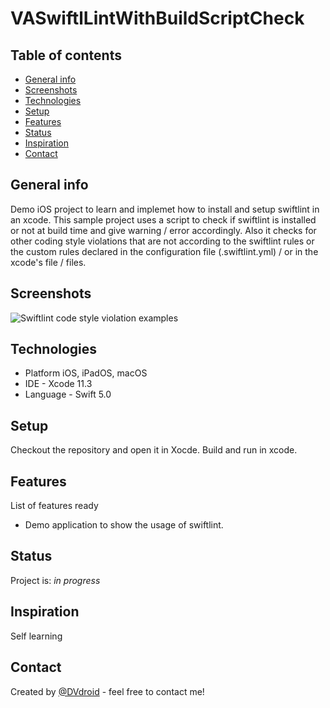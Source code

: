 # VASwiftlLintWithBuildScriptCheck

## Table of contents
* [General info](#general-info)
* [Screenshots](#screenshots)
* [Technologies](#technologies)
* [Setup](#setup)
* [Features](#features)
* [Status](#status)
* [Inspiration](#inspiration)
* [Contact](#contact)

## General info
Demo iOS project to learn and implemet how to install and setup swiftlint in an xcode. This sample project uses a script to check if swiftlint is installed or not at build time and give warning / error accordingly. Also it checks for other coding style violations that are not according to the swiftlint rules or the custom rules declared in the  configuration file (.swiftlint.yml) / or  in the xcode's file / files.


## Screenshots
![Swiftlint code style violation examples](./img/Home_Screen_Light.png?raw=true "1. Swiftlint code style violation examples")

## Technologies
* Platform iOS, iPadOS, macOS
* IDE - Xcode 11.3
* Language - Swift 5.0 

## Setup
Checkout the repository and open it in Xocde. Build and run in xcode.

## Features
List of features ready 
* Demo application to show the usage of swiftlint.

## Status
Project is: _in progress_

## Inspiration
Self learning

## Contact
Created by [@DVdroid](anandin02@gmail.com) - feel free to contact me!

